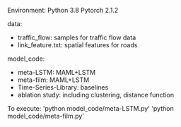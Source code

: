 Environment:
Python 3.8
Pytorch 2.1.2

data:
- traffic_flow: samples for traffic flow data
- link_feature.txt: spatial features for roads

model_code:
- meta-LSTM: MAML+LSTM
- meta-film: MAML+LSTM
- Time-Series-Library: baselines
- ablation study: including clustering, distance function

To execute:
'python model_code/meta-LSTM.py'
'python model_code/meta-film.py'

